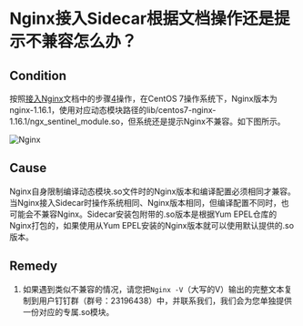 # Nginx接入Sidecar根据文档操作还是提示不兼容怎么办？

## Condition

按照[接入Nginx](/cn.zh-CN/Nginx防护/接入Nginx.md)文档中的步骤[4](/cn.zh-CN/Nginx防护/接入Nginx.mdstep_541_s40_vlx)操作，在CentOS 7操作系统下，Nginx版本为nginx-1.16.1，使用对应动态模块路径的lib/centos7-nginx-1.16.1/ngx\_sentinel\_module.so，但系统还是提示Nginx不兼容。如下图所示。

![Nginx](https://static-aliyun-doc.oss-cn-hangzhou.aliyuncs.com/assets/img/zh-CN/8043372061/p173415.png)

## Cause

Nginx自身限制编译动态模块.so文件时的Nginx版本和编译配置必须相同才兼容。当Nginx接入Sidecar时操作系统相同、Nginx版本相同，但编译配置不同时，也可能会不兼容Nginx。Sidecar安装包附带的.so版本是根据Yum EPEL仓库的Nginx打包的，如果使用从Yum EPEL安装的Nginx版本就可以使用默认提供的.so版本。

## Remedy

1.  如果遇到类似不兼容的情况，请您把`Nginx -V`（大写的V）输出的完整文本复制到用户钉钉群（群号：23196438）中，并联系我们，我们会为您单独提供一份对应的专属.so模块。


